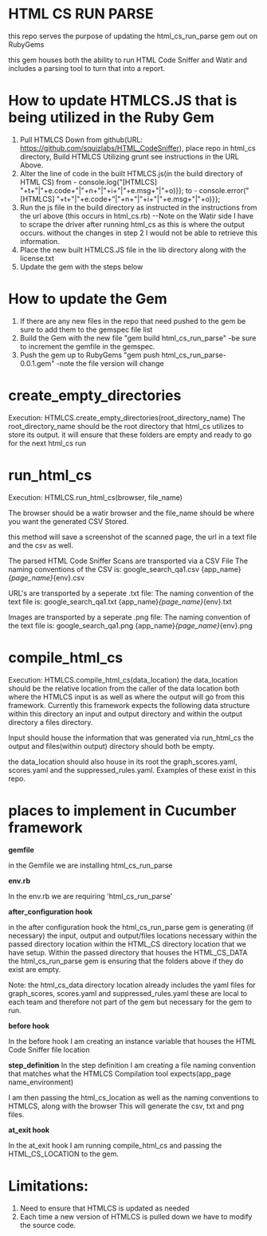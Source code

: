 # **HTML CS RUN PARSE**

this repo serves the purpose of updating the html_cs_run_parse gem out on RubyGems

this gem houses both the ability to run HTML Code Sniffer and Watir and includes a parsing tool to turn that into a report. 

# **How to update HTMLCS.JS that is being utilized in the Ruby Gem** 

1. Pull HTMLCS Down from github(URL: https://github.com/squizlabs/HTML_CodeSniffer), place repo in html_cs directory, Build HTMLCS Utilizing grunt see instructions in the URL Above.
2. Alter the line of code in the built HTMLCS.js(in the build directory of HTML CS)
from -  console.log("[HTMLCS] "+t+"|"+e.code+"|"+n+"|"+i+"|"+e.msg+"|"+o)}};
to -  console.error("[HTMLCS] "+t+"|"+e.code+"|"+n+"|"+i+"|"+e.msg+"|"+o)}}; 
3. Run the js file in the build directory as instructed in the instructions from the url above (this occurs in html_cs.rb)
  --Note on the Watir side I have to scrape the driver after running html_cs as this is where the output occurs. without the changes in step 2 I would not be able to retrieve this information. 
4. Place the new built HTMLCS.JS file in the lib directory along with the license.txt
5. Update the gem with the steps below

# **How to update the Gem**  
1. If there are any new files in the repo that need pushed to the gem be sure to add them to the gemspec file list
2. Build the Gem with the new file "gem build html_cs_run_parse" -be sure to increment the gemfile in the gemspec. 
3. Push the gem up to RubyGems "gem push html_cs_run_parse-0.0.1.gem" -note the file version will change

# **create_empty_directories**
Execution: HTMLCS.create_empty_directories(root_directory_name) 
The root_directory_name should be the root directory that html_cs utilizes to store its output. 
it will ensure that these folders are empty and ready to go for the next html_cs run 


# **run_html_cs** 
Execution: HTMLCS.run_html_cs(browser, file_name) 

The browser should be a watir browser and the file_name should be where you want the generated CSV Stored. 

this method will save a screenshot of the scanned page, the url in a text file and the csv as well. 

The parsed HTML Code Sniffer Scans are transported via a CSV File
The naming conventions of the CSV is: 
google_search_qa1.csv
{app_name}_{page_name}_{env}.csv

URL's are transported by a seperate .txt file: 
The naming convention of the text file is: 
google_search_qa1.txt
{app_name}_{page_name}_{env}.txt

Images are transported by a seperate .png file: 
The naming convention of the text file is: 
google_search_qa1.png
{app_name}_{page_name}_{env}.png


# **compile_html_cs**
Execution: HTMLCS.compile_html_cs(data_location)
the data_location should be the relative location from the caller of the data location both where the HTMLCS input is as well as where the output will go from this framework.
Currently this framework expects the following data structure within this directory
an input and output directory and within the output directory a files directory. 
 
Input should house the information that was generated via run_html_cs the output and files(within output) directory should both be empty. 

the data_location should also house in its root the graph_scores.yaml, scores.yaml and the suppressed_rules.yaml. Examples of these exist in this repo.  


# **places to implement in Cucumber framework**
**gemfile**

in the Gemfile we are installing html_cs_run_parse
  
**env.rb**

In the env.rb we are requiring 'html_cs_run_parse'

**after_configuration hook**

in the after configuration hook the html_cs_run_parse gem is generating (if necessary) the input, output and output/files locations necessary within the passed directory location within the HTML_CS directory location that we have setup. 
Within the passed directory that houses the HTML_CS_DATA the html_cs_run_parse gem is ensuring that the folders above if they do exist are empty. 

Note: the html_cs_data directory location already includes the yaml files for graph_scores, scores.yaml and suppressed_rules.yaml these are local to each team and therefore not part of the gem but necessary for the gem to run. 

 
**before hook**

In the before hook I am creating an instance variable that houses the HTML Code Sniffer file location

**step_definition**
In the step definition I am creating a file naming convention that matches what the HTMLCS Compilation tool expects(app_page name_environment)

I am then passing the html_cs_location as well as the naming conventions to HTMLCS, along with the browser
This will generate the csv, txt and png files. 

**at_exit hook**

In the at_exit hook I am running compile_html_cs and passing the HTML_CS_LOCATION to the gem. 

# **Limitations:** 

1. Need to ensure that HTMLCS is updated as needed
2. Each time a new version of HTMLCS is pulled down we have to modify the source code. 


